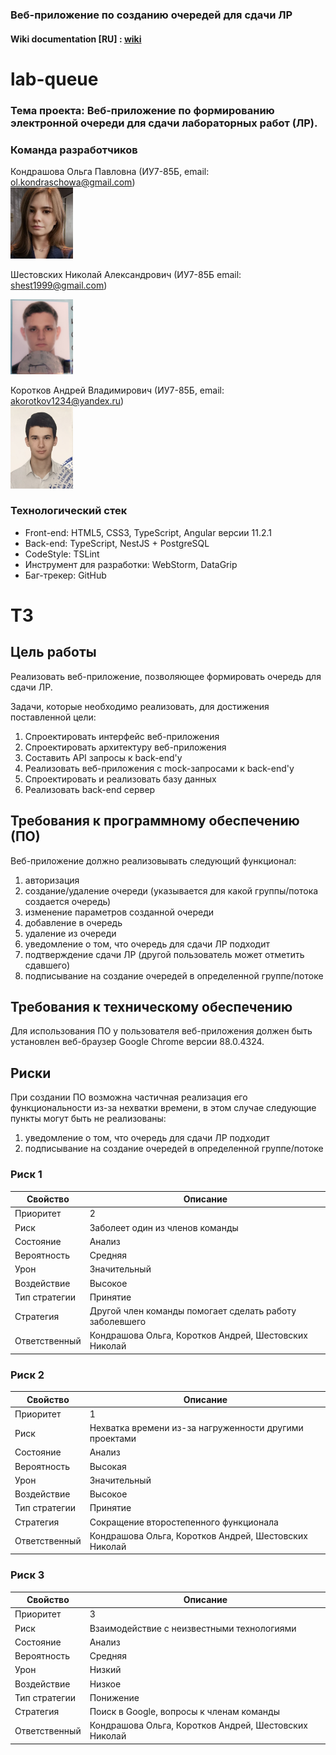 ### Веб-приложение по созданию очередей для сдачи ЛР

#### Wiki documentation [RU] : [wiki](https://github.com/sh-k-ls/lab-queue/wiki/Documentation)

# lab-queue 
### Тема проекта: Веб-приложение по формированию электронной очереди для сдачи лабораторных работ (ЛР). 

### Команда разработчиков
Кондрашова Ольга Павловна (ИУ7-85Б, email: ol.kondraschowa@gmail.com)   
<img src="https://github.com/sh-k-ls/lab-queue/blob/master/team-images/oljakon.jpg" width="100">  
 
Шестовских Николай Александрович (ИУ7-85Б email: shest1999@gmail.com)

<img src="https://github.com/sh-k-ls/lab-queue/blob/master/team-images/P10216-162846(1).jpg" width="100">   

Коротков Андрей Владимирович (ИУ7-85Б, email: akorotkov1234@yandex.ru)   
<img src="https://github.com/sh-k-ls/lab-queue/blob/master/team-images/kuso4egdobra.JPG" width="100">

### Технологический стек
* Front-end: HTML5, CSS3, TypeScript, Angular версии 11.2.1
* Back-end: TypeScript, NestJS + PostgreSQL
* CodeStyle: TSLint
* Инструмент для разработки: WebStorm, DataGrip
* Баг-трекер: GitHub

# ТЗ
## Цель работы
Реализовать веб-приложение, позволяющее формировать очередь для сдачи ЛР.

Задачи, которые необходимо реализовать, для достижения поставленной цели: 
1. Спроектировать интерфейс веб-приложения
2. Спроектировать архитектуру веб-приложения
3. Составить API запросы к back-end'у
4. Реализовать веб-приложения с mock-запросами к back-end'у
5. Спроектировать и реализовать базу данных 
6. Реализовать back-end сервер

## Требования к программному обеспечению (ПО)
Веб-приложение должно реализовывать следующий функционал:
1. авторизация
2. создание/удаление очереди (указывается для какой группы/потока создается очередь)
3. изменение параметров созданной очереди
4. добавление в очередь
5. удаление из очереди
6. уведомление о том, что очередь для сдачи ЛР подходит
7. подтверждение сдачи ЛР (другой пользователь может отметить сдавшего)
8. подписывание на создание очередей в определенной группе/потоке

## Требования к техническому обеспечению
Для использования ПО у пользователя веб-приложения должен быть установлен веб-браузер Google Chrome версии 88.0.4324.

## Риски
При создании ПО возможна частичная реализация его функциональности из-за нехватки времени, в этом случае следующие пункты могут быть не реализованы:
1. уведомление о том, что очередь для сдачи ЛР подходит
2. подписывание на создание очередей в определенной группе/потоке

### Риск 1

| Свойство       | Описание                             |
| ---------------|--------------------------------------|
| Приоритет      | 2                                    |
| Риск           | Заболеет один из членов команды      |
| Состояние      | Анализ                               |  
| Вероятность    | Средняя                              |  
| Урон           | Значительный                         | 
| Воздействие    | Высокое                              | 
| Тип стратегии  | Принятие                             | 
| Стратегия      | Другой член команды помогает сделать работу заболевшего| 
| Ответственный  | Кондрашова Ольга, Коротков Андрей, Шестовских Николай  | 


### Риск 2

| Свойство       | Описание                             |
| ---------------|--------------------------------------|
| Приоритет      | 1                                    |
| Риск           | Нехватка времени из-за нагруженности другими проектами|
| Состояние      | Анализ                               |  
| Вероятность    | Высокая                              |  
| Урон           | Значительный                         | 
| Воздействие    | Высокое                              | 
| Тип стратегии  | Принятие                             | 
| Стратегия      | Сокращение второстепенного функционала| 
| Ответственный  | Кондрашова Ольга, Коротков Андрей, Шестовских Николай  | 


### Риск 3

| Свойство       | Описание                             |
| ---------------|--------------------------------------|
| Приоритет      | 3                                    |
| Риск           | Взаимодействие с неизвестными технологиями|
| Состояние      | Анализ                               |  
| Вероятность    | Средняя                              |  
| Урон           | Низкий                               | 
| Воздействие    | Низкое                               | 
| Тип стратегии  | Понижение                            | 
| Стратегия      | Поиск в Google, вопросы к членам команды| 
| Ответственный  | Кондрашова Ольга, Коротков Андрей, Шестовских Николай  | 
